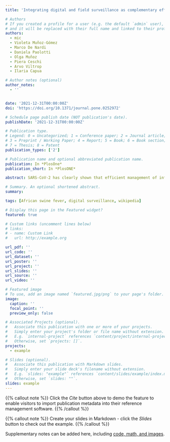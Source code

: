 ```yaml
---
title: 'Integrating digital and field surveillance as complementary efforts to manage epidemic diseases of livestock: African swine fever as a case study'

# Authors
# If you created a profile for a user (e.g. the default `admin` user), write the username (folder name) here
# and it will be replaced with their full name and linked to their profile.
authors:
  - mic
  - Violeta Muñoz-Gómez
  - Marco De Nardi
  - Daniela Paolotti
  - Olga Muñoz
  - Piera Ceschi
  - Arvo Viltrop
  - Ilaria Capua

# Author notes (optional)
author_notes:
  - ''


date: '2021-12-31T00:00:00Z'
doi: 'https://doi.org/10.1371/journal.pone.0252972'

# Schedule page publish date (NOT publication's date).
publishDate: '2021-12-31T00:00:00Z'

# Publication type.
# Legend: 0 = Uncategorized; 1 = Conference paper; 2 = Journal article;
# 3 = Preprint / Working Paper; 4 = Report; 5 = Book; 6 = Book section;
# 7 = Thesis; 8 = Patent
publication_types: ['2']

# Publication name and optional abbreviated publication name.
publication: In *PlosOne*
publication_short: In *PlosONE*

abstract: SARS-CoV-2 has clearly shown that efficient management of infectious diseases requires a top-down approach which must be complemented with a bottom-up response to be effective. Here we investigate a novel approach to surveillance for transboundary animal diseases using African Swine (ASF) fever as a model. We collected data both at a population level and at the local level on information-seeking behavior respectively through digital data and targeted questionnaire-based surveys to relevant stakeholders such as pig farmers and veterinary authorities. Our study shows how information-seeking behavior and resulting public attention during an epidemic, can be identified through novel data streams from digital platforms such as Wikipedia. Leveraging attention in a critical moment can be key to providing the correct information at the right moment, especially to an interested cohort of people. We also bring evidence on how field surveys aimed at local workers and veterinary authorities remain a crucial tool to assess more in-depth preparedness and awareness among front-line actors. We conclude that these two tools should be used in combination to maximize the outcome of surveillance and prevention activities for selected transboundary animal diseases such as ASF.

# Summary. An optional shortened abstract.
summary: 

tags: [African swine fever, digital surveillance, wikipedia]

# Display this page in the Featured widget?
featured: true

# Custom links (uncomment lines below)
# links:
# - name: Custom Link
#   url: http://example.org

url_pdf: ''
url_code: ''
url_dataset: ''
url_poster: ''
url_project: ''
url_slides: ''
url_source: ''
url_video: ''

# Featured image
# To use, add an image named `featured.jpg/png` to your page's folder.
image:
  caption: ''
  focal_point: ''
  preview_only: false

# Associated Projects (optional).
#   Associate this publication with one or more of your projects.
#   Simply enter your project's folder or file name without extension.
#   E.g. `internal-project` references `content/project/internal-project/index.md`.
#   Otherwise, set `projects: []`.
projects:
  - example

# Slides (optional).
#   Associate this publication with Markdown slides.
#   Simply enter your slide deck's filename without extension.
#   E.g. `slides: "example"` references `content/slides/example/index.md`.
#   Otherwise, set `slides: ""`.
slides: example
---
```


{{% callout note %}}
Click the _Cite_ button above to demo the feature to enable visitors to import publication metadata into their reference management software.
{{% /callout %}}

{{% callout note %}}
Create your slides in Markdown - click the _Slides_ button to check out the example.
{{% /callout %}}

Supplementary notes can be added here, including [code, math, and images](https://wowchemy.com/docs/writing-markdown-latex/).
